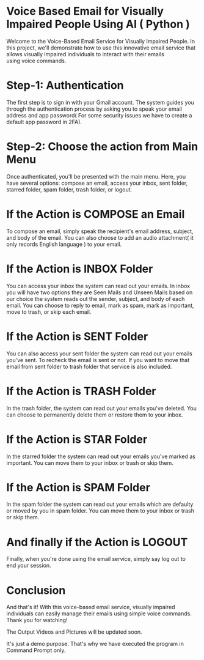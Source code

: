 # Voice Based Email for Visually Impaired People Using AI ( Python )
Welcome to the Voice-Based Email Service for Visually Impaired People. In this project, we'll demonstrate how to use this innovative email service that allows visually impaired individuals to interact with their emails using voice commands.
# Step-1: Authentication
The first step is to sign in with your Gmail account. The system guides you through the authentication process by asking you to speak your email address and app password( For some security issues we have to create a default app password in 2FA).
# Step-2: Choose the action from Main Menu
Once authenticated, you'll be presented with the main menu. Here, you have several options: compose an email, access your inbox, sent folder, starred folder, spam folder, trash folder, or logout.
# If the Action is COMPOSE an Email
To compose an email, simply speak the recipient's email address, subject, and body of the email. You can also choose to add an audio attachment( it only records English language ) to your email.
# If the Action is INBOX Folder
You can access your inbox the system can read out your emails. In inbox you will have two options they are Seen Mails and Unseen Mails based on our choice the system reads out the sender, subject, and body of each email. You can choose to reply to email, mark as spam, mark as important, move to trash, or skip each email.
# If the Action is SENT Folder
You can also access your sent folder the system can read out your emails you've sent. To recheck the email is sent or not. If you want to move that email from sent folder to trash folder that service is also included.
# If the Action is TRASH Folder
In the trash folder, the system can read out your emails you've deleted. You can choose to permanently delete them or restore them to your inbox.
# If the Action is STAR Folder
In the starred folder the system can read out your emails you've marked as important. You can move them to your inbox or trash or skip them.
# If the Action is SPAM Folder
In the spam folder the system can read out your emails which are defaulty or moved by you in spam folder. You can move them to your inbox or trash or skip them.
# And finally if the Action is LOGOUT
Finally, when you're done using the email service, simply say  log out to end your session.
# Conclusion
And that's it! With this voice-based email service, visually impaired individuals can easily manage their emails using simple voice commands. Thank you for watching!

The Output Videos and Pictures will be updated soon. 

It's just a demo purpose. That's why we have executed the program in Command Prompt only. 
